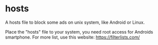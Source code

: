 # hosts
A hosts file to block some ads on unix system, like Android or Linux.

Place the "hosts" file to your system, you need root access for Androids smartphone.
For more list, use this website: https://filterlists.com/
